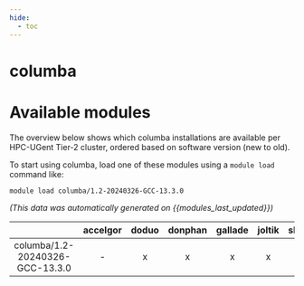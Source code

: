 ```yaml
---
hide:
  - toc
---
```


columba
=======

# Available modules


The overview below shows which columba installations are available per HPC-UGent Tier-2 cluster, ordered based on software version (new to old).

To start using columba, load one of these modules using a `module load` command like:

```shell
module load columba/1.2-20240326-GCC-13.3.0
```

*(This data was automatically generated on {{modules_last_updated}})*  

| |accelgor|doduo|donphan|gallade|joltik|shinx|skitty|
| :---: | :---: | :---: | :---: | :---: | :---: | :---: | :---: |
|columba/1.2-20240326-GCC-13.3.0|-|x|x|x|x|x|x|
